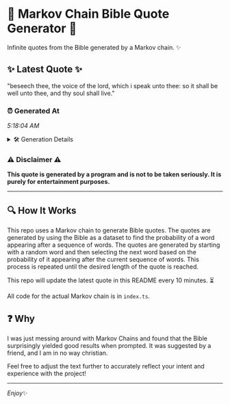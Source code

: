 # 📖 Markov Chain Bible Quote Generator 📖

Infinite quotes from the Bible generated by a Markov chain. ✨

## ✨ Latest Quote ✨
"beseech thee, the voice of the lord, which i speak unto thee: so it shall be well unto thee, and thy soul shall live."

### ⏰ Generated At
*5:18:04 AM*

<details>
    <summary>🛠️ Generation Details</summary>
    <p>
        <strong>🌱 Seed:</strong> beseech<br>
        <strong>🔄 Iterations:</strong> 23<br>
        <strong>📜 Context History:</strong><br>[ beseech ]: thee,<br>[ beseech, thee, ]: the<br>[ beseech, thee,, the ]: voice<br>[ beseech, thee,, the, voice ]: of<br>[ beseech, thee,, the, voice, of ]: the<br>[ beseech, thee,, the, voice, of, the ]: lord,<br>[ thee,, the, voice, of, the, lord, ]: which<br>[ the, voice, of, the, lord,, which ]: i<br>[ voice, of, the, lord,, which, i ]: speak<br>[ of, the, lord,, which, i, speak ]: unto<br>[ the, lord,, which, i, speak, unto ]: thee:<br>[ lord,, which, i, speak, unto, thee: ]: so<br>[ which, i, speak, unto, thee:, so ]: it<br>[ i, speak, unto, thee:, so, it ]: shall<br>[ speak, unto, thee:, so, it, shall ]: be<br>[ unto, thee:, so, it, shall, be ]: well<br>[ thee:, so, it, shall, be, well ]: unto<br>[ so, it, shall, be, well, unto ]: thee,<br>[ it, shall, be, well, unto, thee, ]: and<br>[ shall, be, well, unto, thee,, and ]: thy<br>[ be, well, unto, thee,, and, thy ]: soul<br>[ well, unto, thee,, and, thy, soul ]: shall<br>[ unto, thee,, and, thy, soul, shall ]: live.<br>
    </p>
</details>

### ⚠️ Disclaimer ⚠️
**This quote is generated by a program and is not to be taken seriously. It is purely for entertainment purposes.**

---

## 🔍 How It Works

This repo uses a Markov chain to generate Bible quotes. The quotes are generated by using the Bible as a dataset to find the probability of a word appearing after a sequence of words. The quotes are generated by starting with a random word and then selecting the next word based on the probability of it appearing after the current sequence of words. This process is repeated until the desired length of the quote is reached.

This repo will update the latest quote in this README every 10 minutes. ⏳

All code for the actual Markov chain is in `index.ts`.

## ❓ Why

I was just messing around with Markov Chains and found that the Bible surprisingly yielded good results when prompted. 
It was suggested by a friend, and I am in no way christian.

Feel free to adjust the text further to accurately reflect your intent and experience with the project!

---

*Enjoy*✨
